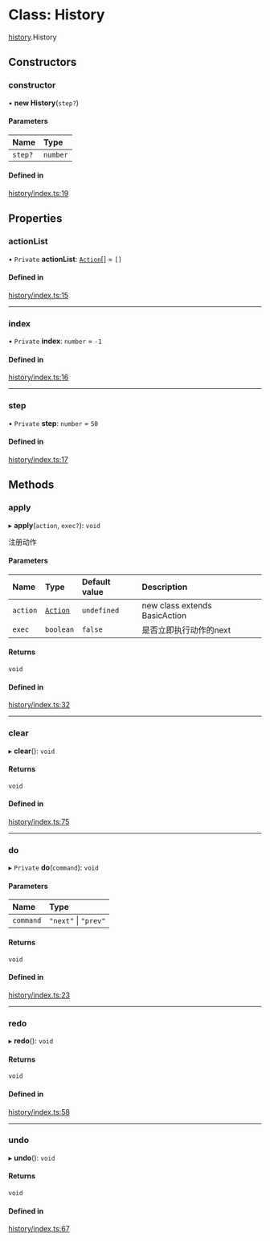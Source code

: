 # Class: History

[history](../modules/history.md).History

## Constructors

### constructor

• **new History**(`step?`)

#### Parameters

| Name | Type |
| :------ | :------ |
| `step?` | `number` |

#### Defined in

[history/index.ts:19](https://github.com/Shiotsukikaedesari/vis-three/blob/2f5203e6/packages/convenient/history/index.ts#L19)

## Properties

### actionList

• `Private` **actionList**: [`Action`](history.Action.md)[] = `[]`

#### Defined in

[history/index.ts:15](https://github.com/Shiotsukikaedesari/vis-three/blob/2f5203e6/packages/convenient/history/index.ts#L15)

___

### index

• `Private` **index**: `number` = `-1`

#### Defined in

[history/index.ts:16](https://github.com/Shiotsukikaedesari/vis-three/blob/2f5203e6/packages/convenient/history/index.ts#L16)

___

### step

• `Private` **step**: `number` = `50`

#### Defined in

[history/index.ts:17](https://github.com/Shiotsukikaedesari/vis-three/blob/2f5203e6/packages/convenient/history/index.ts#L17)

## Methods

### apply

▸ **apply**(`action`, `exec?`): `void`

注册动作

#### Parameters

| Name | Type | Default value | Description |
| :------ | :------ | :------ | :------ |
| `action` | [`Action`](history.Action.md) | `undefined` | new class extends BasicAction |
| `exec` | `boolean` | `false` | 是否立即执行动作的next |

#### Returns

`void`

#### Defined in

[history/index.ts:32](https://github.com/Shiotsukikaedesari/vis-three/blob/2f5203e6/packages/convenient/history/index.ts#L32)

___

### clear

▸ **clear**(): `void`

#### Returns

`void`

#### Defined in

[history/index.ts:75](https://github.com/Shiotsukikaedesari/vis-three/blob/2f5203e6/packages/convenient/history/index.ts#L75)

___

### do

▸ `Private` **do**(`command`): `void`

#### Parameters

| Name | Type |
| :------ | :------ |
| `command` | ``"next"`` \| ``"prev"`` |

#### Returns

`void`

#### Defined in

[history/index.ts:23](https://github.com/Shiotsukikaedesari/vis-three/blob/2f5203e6/packages/convenient/history/index.ts#L23)

___

### redo

▸ **redo**(): `void`

#### Returns

`void`

#### Defined in

[history/index.ts:58](https://github.com/Shiotsukikaedesari/vis-three/blob/2f5203e6/packages/convenient/history/index.ts#L58)

___

### undo

▸ **undo**(): `void`

#### Returns

`void`

#### Defined in

[history/index.ts:67](https://github.com/Shiotsukikaedesari/vis-three/blob/2f5203e6/packages/convenient/history/index.ts#L67)
